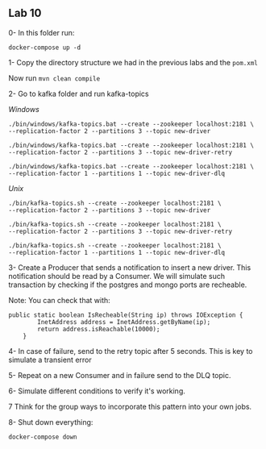 ## Lab 10

0- In this folder run:

```
docker-compose up -d
```

1- Copy the directory structure we had in the previous labs and the `pom.xml`

Now run `mvn clean compile`

2- Go to kafka folder and run kafka-topics

*Windows*

```
./bin/windows/kafka-topics.bat --create --zookeeper localhost:2181 \
--replication-factor 2 --partitions 3 --topic new-driver

./bin/windows/kafka-topics.bat --create --zookeeper localhost:2181 \
--replication-factor 2 --partitions 3 --topic new-driver-retry

./bin/windows/kafka-topics.bat --create --zookeeper localhost:2181 \
--replication-factor 1 --partitions 1 --topic new-driver-dlq
```

*Unix*

```
./bin/kafka-topics.sh --create --zookeeper localhost:2181 \
--replication-factor 2 --partitions 3 --topic new-driver

./bin/kafka-topics.sh --create --zookeeper localhost:2181 \
--replication-factor 2 --partitions 3 --topic new-driver-retry

./bin/kafka-topics.sh --create --zookeeper localhost:2181 \
--replication-factor 1 --partitions 1 --topic new-driver-dlq
```

3- Create a Producer that sends a notification to insert a new driver. This notification should be read by a Consumer. We will simulate such transaction by checking if the postgres and mongo ports are recheable.

Note: You can check that with:

```
public static boolean IsRecheable(String ip) throws IOException {
        InetAddress address = InetAddress.getByName(ip);
        return address.isReachable(10000);
    }
```

4- In case of failure, send to the retry topic after 5 seconds. This is key to simulate a transient error

5- Repeat on a new Consumer and in failure send to the DLQ topic.

6- Simulate different conditions to verify it's working.

7 Think for the group ways to incorporate this pattern into your own jobs.

8- Shut down everything:

```
docker-compose down
```

